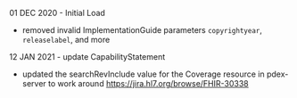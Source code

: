 01 DEC 2020 - Initial Load 
 - removed invalid ImplementationGuide parameters `copyrightyear`, `releaselabel`, and more

12 JAN 2021 - update CapabilityStatement
 - updated the searchRevInclude value for the Coverage resource in pdex-server to work around https://jira.hl7.org/browse/FHIR-30338